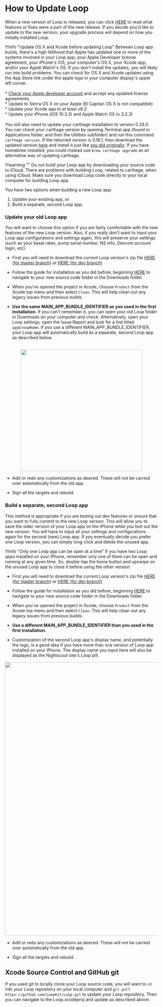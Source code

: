 # How to Update Loop

When a new version of Loop is released, you can click [HERE](https://github.com/LoopKit/Loop/releases) to read what features or fixes were a part of the new release.  If you decide you'd like to update to the new version, your upgrade process will depend on how you initially installed Loop.

!!!info "Update OS X and Xcode before updating Loop"
    Between Loop app builds, there's a high liklihood that Apple has updated one or more of the systems involved in your Loop app; your Apple Developer license agreement, your iPhone's iOS, your computer's OS X, your Xcode app, and/or your Apple Watch's OS.  If you don't install the updates, you will likely run into build problems.  You can check for OS X and Xcode updates using the App Store link under the apple logo in your computer display's upper left corner.</br></br>
        * [Check your Apple developer account](http://developer.apple.com) and accept any updated license agreements.</br>
        * Update to Sierra OS X on your Apple (El Capitan OS X is not compatible)</br>
        * Update your Xcode app to at least v8.3</br>
        * Update your iPhone (iOS 10.3.3) and Apple Watch OS (v 3.2.3)</br></br>
    You will also need to update your carthage installation to version 0.24.0.  You can check your carthage version by opening Terminal app (found in Applications folder, and then the Utilities subfolder) and run this command `carthage version`. If the returned version is 0.18.1, then download the updated version [here](https://github.com/Carthage/Carthage/releases/download/0.24.0/Carthage.pkg) and install it just like [you did originally](https://loopkit.github.io/loopdocs/build/installing/#install-carthage).  If you have homebrew installed, you could instead use `brew carthage upgrade` as an alternative way of updating carthage. 

!!!warning ""
    Do not build your Loop app by downloading your source code to iCloud.  There are problems with building Loop, related to carthage, when using iCloud.  Make sure you download Loop code directly to your local computer for building Loop app.


You have two options when building a new Loop app:

1. Update your existing app, or
2. Build a separate, second Loop app.

### Update your old Loop app

You will want to choose this option if you are fairly comfortable with the new features of the new Loop version.  Also, if you really don't want to input your Loop app configurations and settings again, this will preserve your settings (such as your basal rates, pump serial number, NS info, Dexcom account login, etc).

* First you will need to download the current Loop version's zip file [HERE (for master branch)](https://github.com/LoopKit/Loop/archive/master.zip) or [HERE (for dev branch)](https://github.com/LoopKit/Loop/archive/dev.zip)

* Follow the guide for installation as you did before, beginning [HERE](https://loopkit.github.io/loopdocs/build/installing/#install-loop-using-xcode) to navigate to your new source code folder in the Downloads folder.

* When you've opened the project in Xcode, choose `Product` from the Xcode top menu and then select `Clean`.  This will help clean out any legacy issues from previous builds.

* **Use the same MAIN_APP_BUNDLE_IDENTIFIER as you used in the first installation.**  If you can't remember it, you can open your old Loop folder in Downloads on your computer and check.  Alternatively, open your Loop settings, open the Issue Report and look for a line titled `appGroupName`.  If you use a different MAIN_APP_BUNDLE_IDENTIFIER, your Loop app will automatically build as a separate, second Loop app as described below.</br></br>

<p align="center">
<img src="../img/app_group_name.jpg" width="400">
</p>

* Add or redo any customizations as desired.  These will not be carried over automatically from the old app.

* Sign all the targets and rebuild.

### Build a separate, second Loop app

This method is appropriate if you are testing out dev features or unsure that you want to fully commit to the new Loop version.  This will allow you to save the older version of your Loop app on the iPhone while you test out the new version.  You will have to input all your settings and configurations again for the second (new) Loop app.  If you eventually decide you prefer one Loop version, you can simply long-click and delete the unused app.  

!!!info "Only one Loop app can be open at a time"
    If you have two Loop apps installed on your iPhone, remember only one of them can be open and running at any given time.  So, double-tap the home button and upswipe on the unused Loop app to close it before using the other version.

* First you will need to download the current Loop version's zip file [HERE (for master branch)](https://github.com/LoopKit/Loop/archive/master.zip) or [HERE (for dev branch)](https://github.com/LoopKit/Loop/archive/dev.zip)

* Follow the guide for installation as you did before, beginning [HERE](https://loopkit.github.io/loopdocs/build/installing/#install-loop-using-xcode) to navigate to your new source code folder in the Downloads folder.  

* When you've opened the project in Xcode, choose `Product` from the Xcode top menu and then select `Clean`.  This will help clean out any legacy issues from previous builds.

* **Use a different MAIN_APP_BUNDLE_IDENTIFIER than you used in the first installation.**  

* Customization of the second Loop app's display name, and potentially the logo, is a good idea if you have more than one version of Loop app installed on your iPhone.  The display name you input here will also be displayed as the Nightscout site's Loop pill.

<p align="center">
<img src="../img/display-name.png" width="900">
</p>

* Add or redo any customizations as desired.  These will not be carried over automatically from the old app.

* Sign all the targets and rebuild.

## Xcode Source Control and GitHub git
If you used git to locally clone your Loop source code, you will want to `cd` into your Loop repository on your local computer and `git pull https://github.com/LoopKit/Loop.git` to update your Loop repository.  Then you can navigate to the Loop.xcodeproj and update as described above.

